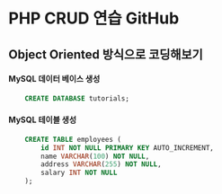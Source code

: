 # PHP CRUD 연습 GitHub
## Object Oriented 방식으로 코딩해보기

#### MySQL 데이터 베이스 생성
```sql
    CREATE DATABASE tutorials;
```


#### MySQL 테이블 생성
```sql
    CREATE TABLE employees (
        id INT NOT NULL PRIMARY KEY AUTO_INCREMENT,
        name VARCHAR(100) NOT NULL,
        address VARCHAR(255) NOT NULL,
        salary INT NOT NULL
    );
```